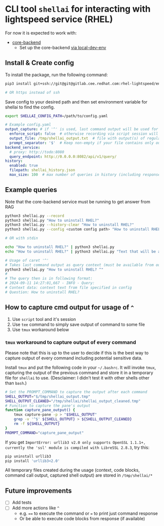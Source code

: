 # CLI tool `shellai` for interacting with lightspeed service (RHEL)

For now it is expected to work with:

* [core-backend](https://gitlab.cee.redhat.com/rhel-lightspeed/enhanced-shell/core-backend)
  * Set up the core-backend [via local-dev-env](https://gitlab.cee.redhat.com/rhel-lightspeed/enhanced-shell/local-dev-env)

## Install & Create config

To install the package, run the following command:

```sh
pip3 install git+ssh://git@git@gitlab.cee.redhat.com:rhel-lightspeed/enhanced-shell/shellai.git

# OR https instead of ssh
```

Save config to your desired path and then set environment variable for shellai to find the config.

```sh
export SHELLAI_CONFIG_PATH=/path/to/config.yaml
```

```yml
# Example config.yaml
output_capture: # if '^' is used, last command output will be used for query context
  enforce_script: false  # otherwise recording via script session will be enforced
  output_file: /tmp/shellai_output.txt  # file with output(s) of regular commands (e.g. ls, echo, etc.)
  prompt_separator: '$'  # Keep non-empty if your file contains only output of commands (not prompt itself)
backend_service:
  # proxy: http://todo:8080
  query_endpoint: http://0.0.0.0:8082/api/v1/query/
history:
  enabled: true
  filepath: shellai_history.json
  max_size: 100  # max number of queries in history (including responses)
```

## Example queries

Note that the core-backend service must be running to get answer from RAG

```sh
python3 shellai.py --record
python3 shellai.py "How to uninstall RHEL?"
python3 shellai.py --history-clear "How to uninstall RHEL?"
python3 shellai.py --config <custom config path> "How to uninstall RHEL?"

# OR with stdin

echo "How to uninstall RHEL?" | python3 shellai.py
echo "How to uninstall RHEL?" | python3 shellai.py "Text that will be appended to the stdin"

# Usage of caret '^'
# Takes last command output as query context (must be available from output_file value in config)
python3 shellai.py "How to uninstall RHEL? ^"
#
# The query then is in following format:
# 2024-09-11 14:27:01,667 - INFO - Query:
# Context data: context text from file specified in config
# Question: How to uninstall RHEL?
```

## How to capture cmd output for usage of `^`

1. Use `script` tool and it's session
2. Use `tee` command to simply save output of command to some file
3. Use `tmux` workaround below

### `tmux` workaround to capture output of every command

Please note that this is up to the user to decide if this is the best way to capture output of every command including potential sensitive data.

Install `tmux` and put the following code in your `~/.bashrc`.
It will invoke `tmux`, capturing the output of the previous command and store it in a temporary file for `shellai` to use.
(Desclaimer: I didn't test it with other shells other than `bash`.)

``` bash
# Set the PROMPT_COMMAND to capture the output after each command
SHELL_OUTPUT="$/tmp/shellai_output.tmp"
SHELL_OUTPUT_CLEANED="/tmp/shellai/shellai_output_cleaned.tmp"
# Function to capture the pane's output
function capture_pane_output() {
    tmux capture-pane -p > "$SHELL_OUTPUT"
    grep -v '^$' ${SHELL_OUTPUT} > ${SHELL_OUTPUT_CLEANED}
    rm -f ${SHELL_OUTPUT}
}
PROMPT_COMMAND="capture_pane_output"
```

If you get `ImportError: urllib3 v2.0 only supports OpenSSL 1.1.1+, currently the 'ssl' module is compiled with LibreSSL 2.8.3`, try this:

```sh
pip uninstall urllib3
pip install 'urllib3<2.0'
```

All temporary files created during the usage (context, code blocks, command call output, captured shell output) are stored in `/tmp/shellai/*`

## Future improvements

* [ ] Add tests
* [ ] Add more actions like `^`
  * e.g. `==` to execute the command or `=` to print just command response
  * Or be able to execute code blocks from response (if available)
